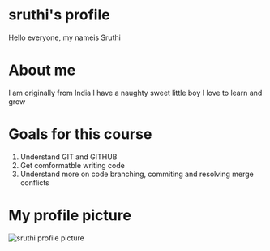 # sruthi's profile

Hello everyone, my nameis Sruthi

# About me 

I am originally from India
I have a naughty sweet little boy
I love to learn and grow

# Goals for this course

1. Understand GIT and GITHUB
2. Get comformatble writing code
3. Understand more on code branching, commiting and resolving merge conflicts

# My profile picture
![sruthi profile picture](./images.flower.jpg)

